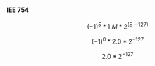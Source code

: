 #### IEE 754

$$
(-1)^S * 1.M * 2^{(E-127)}
$$

$$
(-1)^0 * 2.0 * 2^{-127}
$$

$$
2.0 * 2^{-127}
$$
